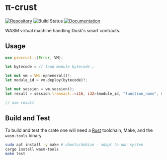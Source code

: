 # π-crust

[![Repository](https://img.shields.io/badge/github-piecrust-blueviolet?logo=github)](https://github.com/dusk-network/piecrust)
![Build Status](https://github.com/dusk-network/piecrust/workflows/build/badge.svg)
[![Documentation](https://img.shields.io/badge/docs-piecrust-blue?logo=rust)](https://docs.rs/piecrust/)

WASM virtual machine handling Dusk's smart contracts.

## Usage

```rust
use piecrust::{Error, VM};

let bytecode = // load module bytecode ;

let mut vm = VM::ephemeral()?;
let module_id = vm.deploy(bytecode)?;

let mut session = vm.session();
let result = session.transact::<i16, i32>(module_id, "function_name", &0x11)?;

// use result
```

## Build and Test

To build and test the crate one will need a
[Rust](https://www.rust-lang.org/tools/install) toolchain, Make, and the
`wasm-tools` binary.

```sh
sudo apt install -y make # ubuntu/debian - adapt to own system
cargo install wasm-tools
make test
```
